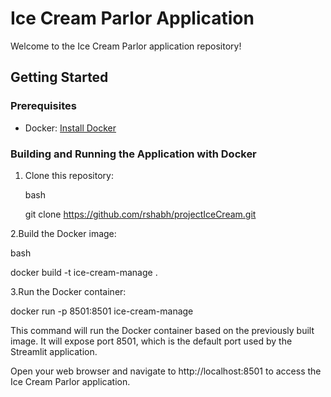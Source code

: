 # Ice Cream Parlor Application

Welcome to the Ice Cream Parlor application repository!

## Getting Started

### Prerequisites

- Docker: [Install Docker](https://docs.docker.com/get-docker/)

### Building and Running the Application with Docker

1. Clone this repository:

   bash
   
   git clone https://github.com/rshabh/projectIceCream.git


2.Build the Docker image:

bash

docker build -t ice-cream-manage .

3.Run the Docker container:

docker run -p 8501:8501 ice-cream-manage

This command will run the Docker container based on the previously built image. It will expose port 8501, which is the default port used by the Streamlit application.



Open your web browser and navigate to http://localhost:8501 to access the Ice Cream Parlor application.
